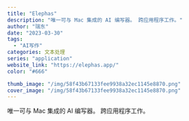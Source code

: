 ```yaml
---
title: "Elephas"
description: "唯一可与 Mac 集成的 AI 编写器。 跨应用程序工作。"
author: "瑞东"
date: "2023-03-30"
tags:
  - "AI写作"
categories: 文本处理
series: "application"
website_link: "https://elephas.app/"
color: "#666"

thumb_image: "/img/58f43b67133fee9938a32ec1145e8870.png"
cover_image: "/img/58f43b67133fee9938a32ec1145e8870.png"
---
```


唯一可与 Mac 集成的 AI 编写器。 跨应用程序工作。
